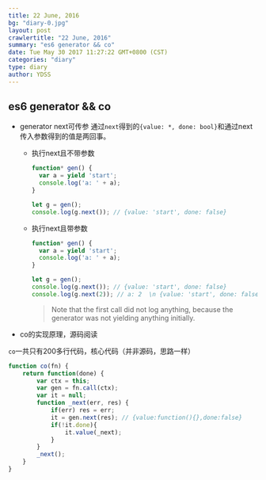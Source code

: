 ```yaml
---
title: 22 June, 2016
bg: "diary-0.jpg"
layout: post
crawlertitle: "22 June, 2016"
summary: "es6 generator && co"
date: Tue May 30 2017 11:27:22 GMT+0800 (CST)
categories: "diary"
type: diary
author: YDSS
---
```


## es6 generator && co

- generator next可传参
    通过`next`得到的`{value: *, done: bool}`和通过next传入参数得到的值是两回事。
    
    - 执行next且不带参数

        ```js
        function* gen() {
          var a = yield 'start';
          console.log('a: ' + a);
        }
        
        let g = gen();
        console.log(g.next()); // {value: 'start', done: false}
        ```
    - 执行next且带参数

        ```js
        function* gen() {
          var a = yield 'start';
          console.log('a: ' + a);
        }
        
        let g = gen();
        console.log(g.next()); // {value: 'start', done: false}
        console.log(g.next(2)); // a: 2  \n {value: 'start', done: false}
        ```
        
        > Note that the first call did not log anything, because the generator was not yielding anything initially.

- co的实现原理，源码阅读

`co`一共只有200多行代码，核心代码（并非源码，思路一样）

```js
function co(fn) {
    return function(done) {
        var ctx = this;
        var gen = fn.call(ctx);
        var it = null;
        function _next(err, res) {
            if(err) res = err;
            it = gen.next(res); // {value:function(){},done:false}
            if(!it.done){
                it.value(_next);
            }
        }
        _next();
    }
}
```
